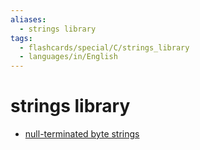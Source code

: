 ```yaml
---
aliases:
  - strings library
tags:
  - flashcards/special/C/strings_library
  - languages/in/English
---
```


# strings library

- [null-terminated byte strings](strings%20library/null-terminated%20byte%20strings.md)
